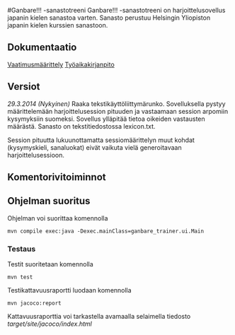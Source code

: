 #Ganbare!!! -sanastotreeni
Ganbare!!! -sanastotreeni on harjoittelusovellus japanin kielen sanastoa varten. Sanasto perustuu Helsingin Yliopiston japanin kielen kurssien sanastoon.  

## Dokumentaatio
[Vaatimusmäärittely](https://github.com/Mieskalmari/ot-harjoitustyo/blob/master/dokumentaatio/vaatimusmaarittelu.md)
[Työaikakirjanpito](https://github.com/Mieskalmari/ot-harjoitustyo/blob/master/dokumentaatio/tuntikirjanpito.md)

## Versiot
*29.3.2014 (Nykyinen)*
Raaka tekstikäyttöliittymärunko. Sovelluksella pystyy määrittelemään harjoittelusession pituuden ja vastaamaan session arpomiin kysymyksiin suomeksi. Sovellus ylläpitää tietoa oikeiden vastausten määrästä. Sanasto on tekstitiedostossa lexicon.txt. 

Session pituutta lukuunottamatta sessiomäärittelyn muut kohdat (kysymyskieli, sanaluokat) eivät vaikuta vielä generoitavaan harjoittelusessioon. 

## Komentorivitoiminnot

## Ohjelman suoritus
Ohjelman voi suorittaa komennolla

```
mvn compile exec:java -Dexec.mainClass=ganbare_trainer.ui.Main
```

### Testaus
Testit suoritetaan komennolla

```
mvn test
```

Testikattavuusraportti luodaan komennolla

```
mvn jacoco:report
```

Kattavuusraporttia voi tarkastella avamaalla selaimella tiedosto _target/site/jacoco/index.html_

